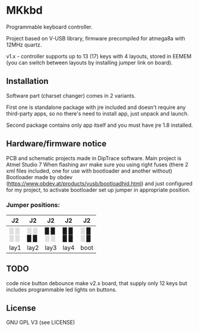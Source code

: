 # MKkbd
Programmable keyboard controller.

Project based on V-USB library, firmware precompiled for atmega8a with 12MHz quartz.

v1.x - controller supports up to 13 (17) keys with 4 layouts, stored in EEMEM (you can switch between layouts by installing jumper link on board).

## Installation
Software part (charset changer) comes in 2 variants. 

First one is standalone package with jre included and doesn't require any third-party apps, so no there's need to install app, just unpack and launch. 

Second package contains only app itself and you must have jre 1.8 installed.

## Hardware/firmware notice
PCB and schematic projects made in DipTrace software.
Main project is Atmel Studio 7
When flashing avr make sure you using right fuses (there 2 xml files included, one for use with bootloader and another without)
Bootloader made by obdev (https://www.obdev.at/products/vusb/bootloadhid.html) and just configured for my project, to activate bootloader set up jumper in appropriate position.

### Jumper positions:
**J2** | **J2** | **J2** | **J2** | **J2**  
------ | ------ | ------ | ------ | ------ 
░ ░<br>░ ░ | ░ ░<br>█ █ | █ █<br>░ ░ | █ █<br>█ █ | ░ █<br>░ █
lay1 | lay2 | lay3 | lay4 | boot
 
## TODO
code nice button debounce
make v2.x board, that supply only 12 keys but includes programmable led lights on buttons.

## License
GNU GPL V3 (see LICENSE)
